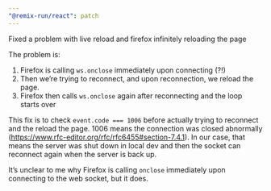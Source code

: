 ```yaml
---
"@remix-run/react": patch
---
```


Fixed a problem with live reload and firefox infinitely reloading the page

The problem is:

1. Firefox is calling `ws.onclose` immediately upon connecting (?!)
2. Then we’re trying to reconnect, and upon reconnection, we reload the page.
3. Firefox then calls `ws.onclose` again after reconnecting and the loop starts over

This fix is to check `event.code === 1006` before actually trying to reconnect and the reload the page. 1006 means the connection was closed abnormally (https://www.rfc-editor.org/rfc/rfc6455#section-7.4.1). In our case, that means the server was shut down in local dev and then the socket can reconnect again when the server is back up.

It’s unclear to me why Firefox is calling `onclose` immediately upon connecting to the web socket, but it does.
